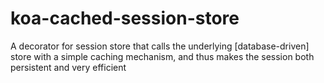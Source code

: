 # koa-cached-session-store
A decorator for session store that calls the underlying [database-driven] store with a simple caching mechanism, and thus makes the session both persistent and very efficient
